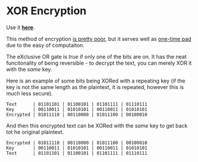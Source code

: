 XOR Encryption
===============

Use it [**here**](http://joeiddon.github.io/xor_encryption).

This method of encryption [is pretty poor](https://stackoverflow.com/questions/1135186/whats-wrong-with-xor-encryption), but it serves well as [one-time pad](https://en.wikipedia.org/wiki/One-time_pad) due to the easy of computaiton.

The eXclusive OR gate is *true* if only one of the bits are on. It has the neat funcitonality of being reversible - to decrypt the text, you can merely XOR it with the *same* key.

Here is an example of some bits being XORed with a repeating key (if the key is not the same length as the plaintext, it is repeated, however this is much less secure).

```
Text      | 01101101 | 01100101 | 01101111 | 01110111
Key       | 00110011 | 01010101 | 00110011 | 01010101
Encrypted | 01011110 | 00110000 | 01011100 | 00100010
```

And then this encrypted text can be XORed with the *same* key to get back tot he original plaintext.

```
Encrypted | 01011110 | 00110000 | 01011100 | 00100010
Key       | 00110011 | 01010101 | 00110011 | 01010101
Text      | 01101101 | 01100101 | 01101111 | 01110111
```
